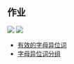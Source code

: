 ## 作业
[![](https://img.shields.io/badge/leetcode-242-orange?logo=leetcode&link=https%3A%2F%2Fopencollective.com%2Fshields&style=flat)](https://leetcode-cn.com/problems/valid-anagram/)
[![](https://img.shields.io/badge/leetcode-49-orange?logo=leetcode&link=https%3A%2F%2Fopencollective.com%2Fshields&style=flat)](https://leetcode-cn.com/problems/group-anagrams/)

- [有效的字母异位词](.242.valid-anagram.go)
- [字母异位词分组](./x.go)


